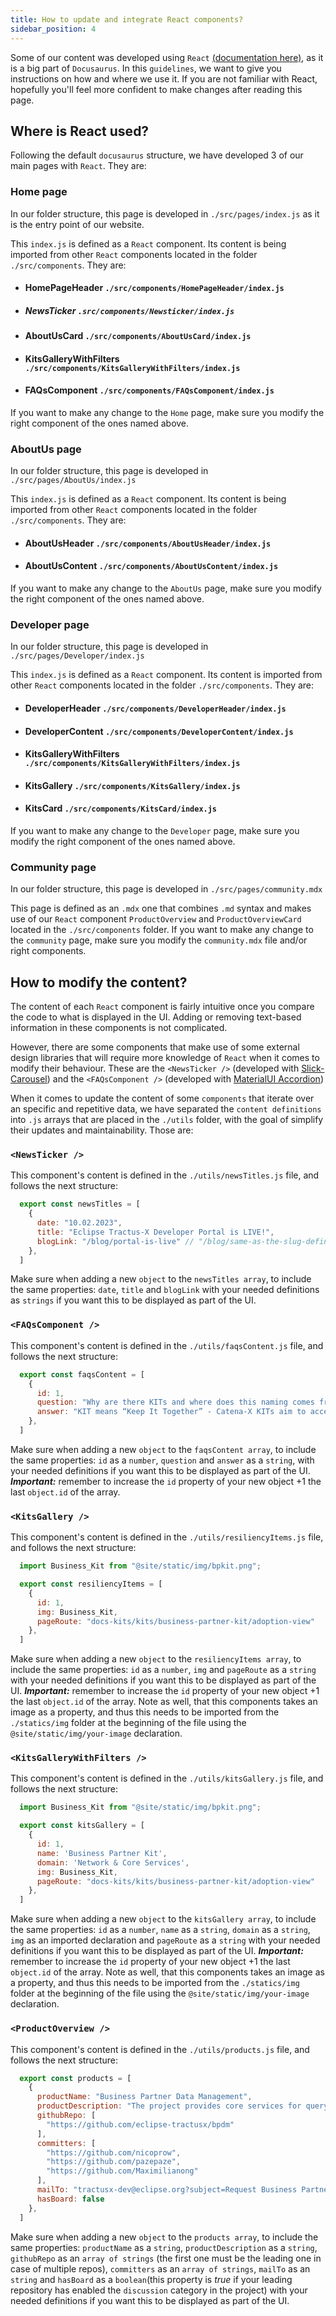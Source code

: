 ```yaml
---
title: How to update and integrate React components?
sidebar_position: 4
---
```


Some of our content was developed using `React` [(documentation here)](https://reactjs.org/docs/getting-started.html), as it is a big part of `Docusaurus`. In this `guidelines`, we want to give you instructions on how and where we use it. If you are not familiar with React, hopefully you'll feel more confident to make changes after reading this page.

## Where is React used?

Following the default `docusaurus` structure, we have developed 3 of our main pages with `React`. They are:

### Home page

In our folder structure, this page is developed in `./src/pages/index.js` as it is the entry point of our website.

This `index.js` is defined as a `React` component. Its content is being imported from other `React` components located in the folder `./src/components`. They are:

- #### HomePageHeader `./src/components/HomePageHeader/index.js`

- ##### NewsTicker `.src/components/Newsticker/index.js`

- #### AboutUsCard `./src/components/AboutUsCard/index.js`

- #### KitsGalleryWithFilters `./src/components/KitsGalleryWithFilters/index.js`

- #### FAQsComponent `./src/components/FAQsComponent/index.js`

If you want to make any change to the `Home` page, make sure you modify the right component of the ones named above.

### AboutUs page

In our folder structure, this page is developed in `./src/pages/AboutUs/index.js`

This `index.js` is defined as a `React` component. Its content is being imported from other `React` components located in the folder `./src/components`. They are:

- #### AboutUsHeader `./src/components/AboutUsHeader/index.js`

- #### AboutUsContent `./src/components/AboutUsContent/index.js`

If you want to make any change to the `AboutUs` page, make sure you modify the right component of the ones named above.

### Developer page

In our folder structure, this page is developed in `./src/pages/Developer/index.js`

This `index.js` is defined as a `React` component. Its content is imported from other `React` components located in the folder `./src/components`. They are:

- #### DeveloperHeader `./src/components/DeveloperHeader/index.js`

- #### DeveloperContent `./src/components/DeveloperContent/index.js`

- #### KitsGalleryWithFilters `./src/components/KitsGalleryWithFilters/index.js`

- #### KitsGallery `./src/components/KitsGallery/index.js`

- #### KitsCard `./src/components/KitsCard/index.js`

If you want to make any change to the `Developer` page, make sure you modify the right component of the ones named above.

### Community page

In our folder structure, this page is developed in `./src/pages/community.mdx`

This page is defined as an `.mdx` one that combines `.md` syntax and makes use of our `React` component `ProductOverview` and `ProductOverviewCard` located in the `./src/components` folder. If you want to make any change to the `community` page, make sure you modify the `community.mdx` file and/or right components.

## How to modify the content?

The content of each `React` component is fairly intuitive once you compare the code to what is displayed in the UI. Adding or removing text-based information in these components is not complicated.

However, there are some components that make use of some external design libraries that will require more knowledge of `React` when it comes to modify their behaviour. These are the `<NewsTicker />` (developed with [Slick-Carousel](https://www.npmjs.com/package/react-slick)) and the `<FAQsComponent />` (developed with [MaterialUI Accordion](https://mui.com/material-ui/react-accordion/))

When it comes to update the content of some `components` that iterate over an specific and repetitive data, we have separated the `content definitions` into `.js` arrays that are placed in the `./utils` folder, with the goal of simplify their updates and maintainability. Those are:

### `<NewsTicker />`

This component's content is defined in the `./utils/newsTitles.js` file, and follows the next structure:

```javascript
  export const newsTitles = [
    {
      date: "10.02.2023",
      title: "Eclipse Tractus-X Developer Portal is LIVE!",
      blogLink: "/blog/portal-is-live" // "/blog/same-as-the-slug-defined-in-the-post-frontmatter-info"
    },
  ]
```

Make sure when adding a new `object` to the `newsTitles array`, to include the same properties: `date`, `title` and `blogLink` with your needed definitions as `strings` if you want this to be displayed as part of the UI.

### `<FAQsComponent />`

This component's content is defined in the `./utils/faqsContent.js` file, and follows the next structure:

```javascript
  export const faqsContent = [
    {
      id: 1,
      question: "Why are there KITs and where does this naming comes from?",
      answer: "KIT means “Keep It Together” - Catena-X KITs aim to accelerate the development of Catena-X applications and services and contribute significantly to the rapid scaling of the Catena-X ecosystem."
    },
  ]
```

Make sure when adding a new `object` to the `faqsContent array`, to include the same properties: `id` as a `number`, `question` and `answer` as a `string`, with your needed definitions if you want this to be displayed as part of the UI. _**Important:**_ remember to increase the `id` property of your new object +1 the last `object.id` of the array.

### `<KitsGallery />`

This component's content is defined in the `./utils/resiliencyItems.js` file, and follows the next structure:

```javascript
  import Business_Kit from "@site/static/img/bpkit.png";

  export const resiliencyItems = [
    {
      id: 1,
      img: Business_Kit,
      pageRoute: "docs-kits/kits/business-partner-kit/adoption-view"
    },
  ]
```

Make sure when adding a new `object` to the `resiliencyItems array`, to include the same properties: `id` as a `number`, `img` and `pageRoute` as a `string` with your needed definitions if you want this to be displayed as part of the UI. _**Important:**_ remember to increase the `id` property of your new object +1 the last `object.id` of the array. Note as well, that this components takes an image as a property, and thus this needs to be imported from the `./statics/img` folder at the beginning of the file using the `@site/static/img/your-image` declaration.

### `<KitsGalleryWithFilters />`

This component's content is defined in the `./utils/kitsGallery.js` file, and follows the next structure:

```javascript
  import Business_Kit from "@site/static/img/bpkit.png";

  export const kitsGallery = [
    {
      id: 1,
      name: 'Business Partner Kit',
      domain: 'Network & Core Services',
      img: Business_Kit,
      pageRoute: "docs-kits/kits/business-partner-kit/adoption-view"
    },
  ]
```

Make sure when adding a new `object` to the `kitsGallery array`, to include the same properties: `id` as a `number`, `name` as a `string`, `domain` as a `string`, `img` as an imported declaration and `pageRoute` as a `string` with your needed definitions if you want this to be displayed as part of the UI. _**Important:**_ remember to increase the `id` property of your new object +1 the last `object.id` of the array. Note as well, that this components takes an image as a property, and thus this needs to be imported from the `./statics/img` folder at the beginning of the file using the `@site/static/img/your-image` declaration.

### `<ProductOverview />`

This component's content is defined in the `./utils/products.js` file, and follows the next structure:

```javascript
  export const products = [
    {
      productName: "Business Partner Data Management",
      productDescription: "The project provides core services for querying, adding, and changing business partner data in the Catena-X data space. Currently, BPDM consists of the Pool and Gate API.",
      githubRepo: [
        "https://github.com/eclipse-tractusx/bpdm"
      ],
      committers: [
        "https://github.com/nicoprow",
        "https://github.com/pazepaze",
        "https://github.com/Maximilianong"
      ],
      mailTo: "tractusx-dev@eclipse.org?subject=Request Business Partner Data Management Team",
      hasBoard: false
    },
  ]
```

Make sure when adding a new `object` to the `products array`, to include the same properties: `productName` as a `string`, `productDescription` as a `string`, `githubRepo` as an `array of strings` (the first one must be the leading one in case of multiple repos), `committers` as an `array of strings`, `mailTo` as an `string` and `hasBoard` as a `boolean`(this property is _true_ if your leading repository has enabled the `discussion` category in the project) with your needed definitions if you want this to be displayed as part of the UI.
